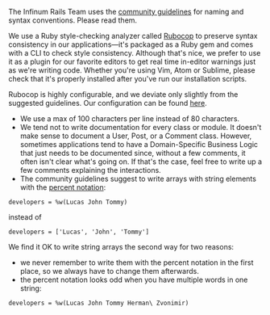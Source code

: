 The Infinum Rails Team uses the [community guidelines](https://github.com/bbatsov/ruby-style-guide#naming) for naming and syntax conventions. Please read them.

We use a Ruby style-checking analyzer called [Rubocop](https://github.com/bbatsov/rubocop) to preserve syntax consistency in our applications—it's packaged as a Ruby gem and comes with a CLI to check style consistency. Although that's nice, we prefer to use it as a plugin for our favorite editors to get real time in-editor warnings just as we're writing code. Whether you're using Vim, Atom or Sublime, please check that it's properly installed after you've run our installation scripts.

Rubocop is highly configurable, and we deviate only slightly from the suggested guidelines.
Our configuration can be found [here](https://github.com/infinum/guides/blob/master/rails/.rubocop.yml).

* We use a max of 100 characters per line instead of 80 characters.
* We tend not to write documentation for every class or module. It doesn't make sense to document a User, Post, or a Comment class. However, sometimes applications tend to have a Domain-Specific Business Logic that just needs to be documented since, without a few comments, it often isn't clear what's going on. If that's the case, feel free to write up a few comments explaining the interactions.
* The community guidelines suggest to write arrays with string elements with the [percent notation](https://en.wikibooks.org/wiki/Ruby_Programming/Syntax/Literals#The_.25_Notation):

```
developers = %w(Lucas John Tommy)
```

instead of

```
developers = ['Lucas', 'John', 'Tommy']
```

We find it OK to write string arrays the second way for two reasons:  

* we never remember to write them with the percent notation in the first place, so we always have to change them afterwards.
* the percent notation looks odd when you have multiple words in one string:

```
developers = %w(Lucas John Tommy Herman\ Zvonimir)
```

